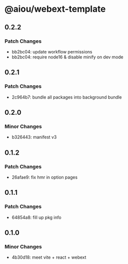 # @aiou/webext-template

## 0.2.2

### Patch Changes

- bb2bc04: update workflow permissions
- bb2bc04: require node16 & disable minify on dev mode

## 0.2.1

### Patch Changes

- 2c964b7: bundle all packages into background bundle

## 0.2.0

### Minor Changes

- b326443: manifest v3

## 0.1.2

### Patch Changes

- 26afae9: fix hmr in option pages

## 0.1.1

### Patch Changes

- 64854a8: fill up pkg info

## 0.1.0

### Minor Changes

- 4b30d18: meet vite + react + webext
